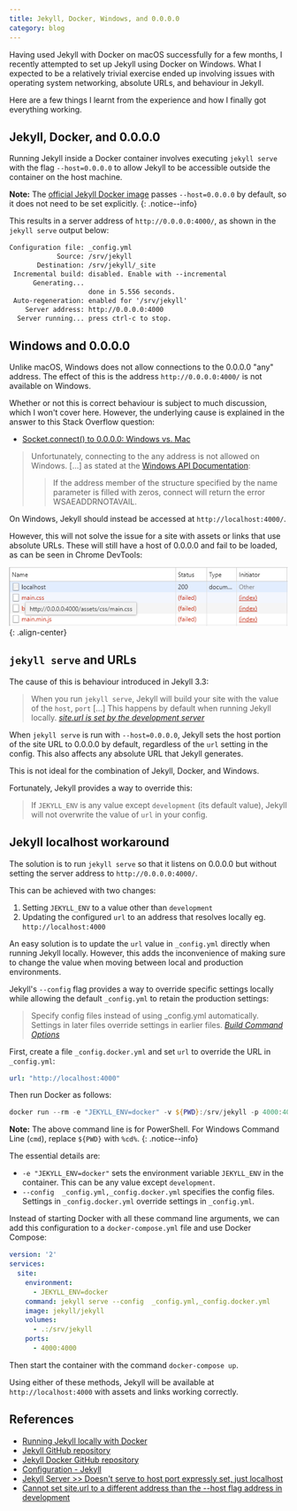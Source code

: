 ```yaml
---
title: Jekyll, Docker, Windows, and 0.0.0.0
category: blog
---
```


Having used Jekyll with Docker on macOS successfully for a few months, I recently attempted to set up Jekyll using Docker on Windows. What I expected to be a relatively trivial exercise ended up involving issues with operating system networking, absolute URLs, and behaviour in Jekyll.

Here are a few things I learnt from the experience and how I finally got everything working.

## Jekyll, Docker, and 0.0.0.0

Running Jekyll inside a Docker container involves executing `jekyll serve` with the flag `--host=0.0.0.0` to allow Jekyll to be accessible outside the container on the host machine.

**Note:** The [official Jekyll Docker image](https://hub.docker.com/r/jekyll/jekyll/) passes `--host=0.0.0.0` by default, so it does not need to be set explicitly.
{: .notice--info}

This results in a server address of `http://0.0.0.0:4000/`, as shown in the `jekyll serve` output below:

```
Configuration file: _config.yml
            Source: /srv/jekyll
       Destination: /srv/jekyll/_site
 Incremental build: disabled. Enable with --incremental
      Generating...
                    done in 5.556 seconds.
 Auto-regeneration: enabled for '/srv/jekyll'
    Server address: http://0.0.0.0:4000
  Server running... press ctrl-c to stop.
```

## Windows and 0.0.0.0

Unlike macOS, Windows does not allow connections to the 0.0.0.0 "any" address. The effect of this is the address `http://0.0.0.0:4000/` is not available on Windows.

Whether or not this is correct behaviour is subject to much discussion, which I won't cover here. However, the underlying cause is explained in the answer to this Stack Overflow question:
- [Socket.connect() to 0.0.0.0: Windows vs. Mac](https://stackoverflow.com/questions/11982562/socket-connect-to-0-0-0-0-windows-vs-mac/28230165#28230165)

> Unfortunately, connecting to the any address is not allowed on Windows.
> [...] as stated at the [Windows API Documentation](https://msdn.microsoft.com/en-us/library/windows/desktop/ms737625.aspx):
> > If the address member of the structure specified by the name parameter is filled with zeros, connect will return the error WSAEADDRNOTAVAIL.

On Windows, Jekyll should instead be accessed at `http://localhost:4000/`.

However, this will not solve the issue for a site with assets or links that use absolute URLs. These will still have a host of 0.0.0.0 and fail to be loaded, as can be seen in Chrome DevTools:

![Asset references with 0.0.0.0 hostname fail to load](/assets/images/jekyll-docker.png){: .align-center}

## `jekyll serve` and URLs

The cause of this is behaviour introduced in Jekyll 3.3:

> When you run `jekyll serve`, Jekyll will build your site with the value of the `host`, `port` [...]
> This happens by default when running Jekyll locally.
> <cite><a href="https://jekyllrb.com/news/2016/10/06/jekyll-3-3-is-here/#3-siteurl-is-set-by-the-development-server">site.url is set by the development server</a></cite>

When `jekyll serve` is run with `--host=0.0.0.0`, Jekyll sets the host portion of the site URL to 0.0.0.0 by default, regardless of the `url` setting in the config. This also affects any absolute URL that Jekyll generates.

This is not ideal for the combination of Jekyll, Docker, and Windows.

Fortunately, Jekyll provides a way to override this:

> If `JEKYLL_ENV` is any value except `development` (its default value), Jekyll will not overwrite the value of `url` in your config.

## Jekyll localhost workaround

The solution is to run `jekyll serve` so that it listens on 0.0.0.0 but without setting the server address to `http://0.0.0.0:4000/`.

This can be achieved with two changes:
1. Setting `JEKYLL_ENV` to a value other than `development`
2. Updating the configured `url` to an address that resolves locally eg. `http://localhost:4000`

An easy solution is to update the `url` value in `_config.yml` directly when running Jekyll locally. However, this adds the inconvenience of making sure to change the value when moving between local and production environments.

Jekyll's `--config` flag provides a way to override specific settings locally while allowing the default `_config.yml` to retain the production settings:

> Specify config files instead of using _config.yml automatically. Settings in later files override settings in earlier files.
> <cite><a href="https://jekyllrb.com/docs/configuration/#build-command-options">Build Command Options</a></cite>

First, create a file `_config.docker.yml` and set `url` to override the URL in `_config.yml`:

```yaml
url: "http://localhost:4000"
```

Then run Docker as follows:

```powershell
docker run --rm -e "JEKYLL_ENV=docker" -v ${PWD}:/srv/jekyll -p 4000:4000 -it jekyll/jekyll jekyll serve --config  _config.yml,_config.docker.yml
```

**Note:** The above command line is for PowerShell. For Windows Command Line (`cmd`), replace `${PWD}` with `%cd%`.
{: .notice--info}

The essential details are:

- `-e "JEKYLL_ENV=docker"` sets the environment variable `JEKYLL_ENV` in the container. This can be any value except `development`.
- `--config  _config.yml,_config.docker.yml` specifies the config files. Settings in `_config.docker.yml` override settings in `_config.yml`.

Instead of starting Docker with all these command line arguments, we can add this configuration to a `docker-compose.yml` file and use Docker Compose:

```yaml
version: '2'
services:
  site:
    environment:
      - JEKYLL_ENV=docker
    command: jekyll serve --config  _config.yml,_config.docker.yml
    image: jekyll/jekyll
    volumes:
      - .:/srv/jekyll
    ports:
      - 4000:4000
```

Then start the container with the command `docker-compose up`.

Using either of these methods, Jekyll will be available at `http://localhost:4000` with assets and links working correctly.

## References

- [Running Jekyll locally with Docker](https://kristofclaes.github.io/2016/06/19/running-jekyll-locally-with-docker/)
- [Jekyll GitHub repository](https://github.com/jekyll/jekyll)
- [Jekyll Docker GitHub repository](https://github.com/jekyll/docker)
- [Configuration - Jekyll](https://jekyllrb.com/docs/configuration/)
- [Jekyll Server >> Doesn't serve to host port expressly set, just localhost](https://github.com/jekyll/jekyll/issues/5599)
- [Cannot set site.url to a different address than the --host flag address in development](https://github.com/jekyll/jekyll/issues/5743)
